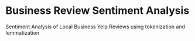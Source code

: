 # Business Review Sentiment Analysis
 Sentiment Analysis of Local Business Yelp Reviews using tokenization and lemmatization 
